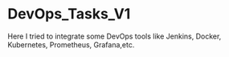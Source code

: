 # DevOps_Tasks_V1

Here I tried to integrate some DevOps tools like Jenkins, Docker, Kubernetes, Prometheus, Grafana,etc.
